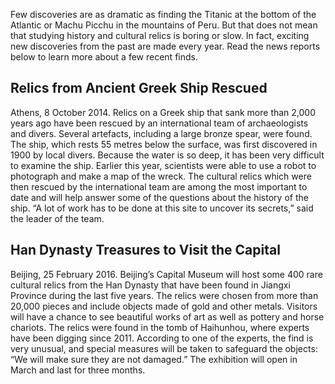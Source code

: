 Few discoveries are as dramatic as finding the Titanic at the bottom of the Atlantic or Machu Picchu in the mountains of Peru. But that does not mean that studying history and cultural relics is boring or slow. In fact, exciting new discoveries from the past are made every year. Read the news reports below to learn more about a few recent finds.
## Relics from Ancient Greek Ship Rescued
Athens, 8 October 2014. Relics on a Greek ship that sank more than 2,000 years ago have been rescued by an international team of archaeologists and divers. Several artefacts, including a large bronze spear, were found. The ship, which rests 55 metres below the surface, was first discovered in 1900 by local divers. Because the water is so deep, it has been very difficult to examine the ship. Earlier this year, scientists were able to use a robot to photograph and make a map of the wreck. The cultural relics which were then rescued by the international team are among the most important to date and will help answer some of the questions about the history of the ship. “A lot of work has to be done at this site to uncover its secrets,” said the leader of the team.
## Han Dynasty Treasures to Visit the Capital
Beijing, 25 February 2016. Beijing’s Capital Museum will host some 400 rare cultural relics from the Han Dynasty that have been found in Jiangxi Province during the last five years. The relics were chosen from more than 20,000 pieces and include objects made of gold and other metals. Visitors will have a chance to see beautiful works of art as well as pottery and horse chariots. The relics were found in the tomb of Haihunhou, where experts have been digging since 2011. According to one of the experts, the find is very unusual, and special measures will be taken to safeguard the objects: “We will make sure they are not damaged.” The exhibition will open in March and last for three months.